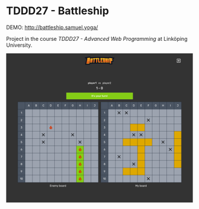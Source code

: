 # TDDD27 - Battleship

DEMO: http://battleship.samuel.yoga/

Project in the course _TDDD27 - Advanced Web Programming_ at Linköping University.

![img my img](example.png)
